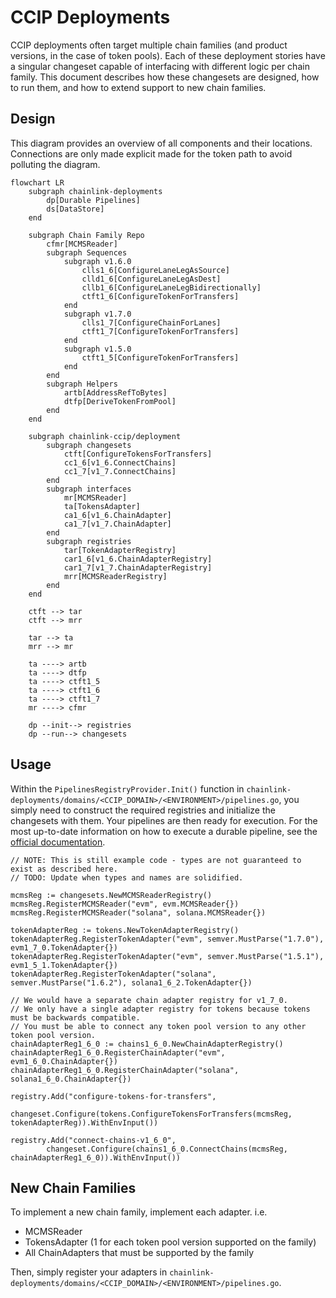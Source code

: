 # CCIP Deployments

CCIP deployments often target multiple chain families (and product versions, in the case of token pools). Each of these deployment stories have a singular changeset capable of interfacing with different logic per chain family. This document describes how these changesets are designed, how to run them, and how to extend support to new chain families.

## Design

This diagram provides an overview of all components and their locations. Connections are only made explicit made for the token path to avoid polluting the diagram.

```mermaid
flowchart LR
    subgraph chainlink-deployments
        dp[Durable Pipelines]
        ds[DataStore]
    end

    subgraph Chain Family Repo
        cfmr[MCMSReader]
        subgraph Sequences
            subgraph v1.6.0
                clls1_6[ConfigureLaneLegAsSource]
                clld1_6[ConfigureLaneLegAsDest]
                cllb1_6[ConfigureLaneLegBidirectionally]
                ctft1_6[ConfigureTokenForTransfers]
            end
            subgraph v1.7.0
                clls1_7[ConfigureChainForLanes]
                ctft1_7[ConfigureTokenForTransfers]
            end
            subgraph v1.5.0
                ctft1_5[ConfigureTokenForTransfers]
            end
        end
        subgraph Helpers
            artb[AddressRefToBytes]
            dtfp[DeriveTokenFromPool]
        end
    end

    subgraph chainlink-ccip/deployment
        subgraph changesets
            ctft[ConfigureTokensForTransfers]
            cc1_6[v1_6.ConnectChains]
            cc1_7[v1_7.ConnectChains]
        end
        subgraph interfaces
            mr[MCMSReader]
            ta[TokensAdapter]
            ca1_6[v1_6.ChainAdapter]
            ca1_7[v1_7.ChainAdapter]
        end
        subgraph registries
            tar[TokenAdapterRegistry]
            car1_6[v1_6.ChainAdapterRegistry]
            car1_7[v1_7.ChainAdapterRegistry]
            mrr[MCMSReaderRegistry]
        end
    end

    ctft --> tar
    ctft --> mrr

    tar --> ta
    mrr --> mr

    ta ----> artb
    ta ----> dtfp
    ta ----> ctft1_5
    ta ----> ctft1_6
    ta ----> ctft1_7
    mr ----> cfmr

    dp --init--> registries
    dp --run--> changesets
```

## Usage

Within the `PipelinesRegistryProvider.Init()` function in `chainlink-deployments/domains/<CCIP_DOMAIN>/<ENVIRONMENT>/pipelines.go`, you simply need to construct the required registries and initialize the changesets with them. Your pipelines are then ready for execution. For the most up-to-date information on how to execute a durable pipeline, see the [official documentation](https://docs.cld.cldev.sh/guides/pipelines/).

```golang
// NOTE: This is still example code - types are not guaranteed to exist as described here.
// TODO: Update when types and names are solidified.

mcmsReg := changesets.NewMCMSReaderRegistry()
mcmsReg.RegisterMCMSReader("evm", evm.MCMSReader{})
mcmsReg.RegisterMCMSReader("solana", solana.MCMSReader{})

tokenAdapterReg := tokens.NewTokenAdapterRegistry()
tokenAdapterReg.RegisterTokenAdapter("evm", semver.MustParse("1.7.0"), evm1_7_0.TokenAdapter{})
tokenAdapterReg.RegisterTokenAdapter("evm", semver.MustParse("1.5.1"), evm1_5_1.TokenAdapter{})
tokenAdapterReg.RegisterTokenAdapter("solana", semver.MustParse("1.6.2"), solana1_6_2.TokenAdapter{})

// We would have a separate chain adapter registry for v1_7_0.
// We only have a single adapter registry for tokens because tokens must be backwards compatible.
// You must be able to connect any token pool version to any other token pool version.
chainAdapterReg1_6_0 := chains1_6_0.NewChainAdapterRegistry()
chainAdapterReg1_6_0.RegisterChainAdapter("evm", evm1_6_0.ChainAdapter{})
chainAdapterReg1_6_0.RegisterChainAdapter("solana", solana1_6_0.ChainAdapter{})

registry.Add("configure-tokens-for-transfers",
		changeset.Configure(tokens.ConfigureTokensForTransfers(mcmsReg, tokenAdapterReg)).WithEnvInput())

registry.Add("connect-chains-v1_6_0",
		changeset.Configure(chains1_6_0.ConnectChains(mcmsReg, chainAdapterReg1_6_0)).WithEnvInput())
```

## New Chain Families

To implement a new chain family, implement each adapter. i.e.

- MCMSReader
- TokensAdapter (1 for each token pool version supported on the family)
- All ChainAdapters that must be supported by the family

Then, simply register your adapters in `chainlink-deployments/domains/<CCIP_DOMAIN>/<ENVIRONMENT>/pipelines.go`.
